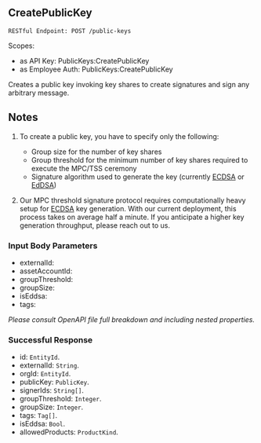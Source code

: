 
## CreatePublicKey
`RESTful Endpoint: POST /public-keys`

Scopes:
 * as API Key: PublicKeys:CreatePublicKey
 * as Employee Auth: PublicKeys:CreatePublicKey

Creates a public key invoking key shares to create signatures and sign any arbitrary message.

## Notes
  
1. To create a public key, you have to specify only the following:

   *   Group size for the number of key shares
   *   Group threshold for the minimum number of key shares required to execute the MPC/TSS ceremony    
   *   Signature algorithm used to generate the key (currently [ECDSA](https://en.wikipedia.org/wiki/Elliptic_Curve_Digital_Signature_Algorithm) or [EdDSA](https://en.wikipedia.org/wiki/EdDSA))


2. Our MPC threshold signature protocol requires computationally heavy setup for [ECDSA](https://en.wikipedia.org/wiki/Elliptic_Curve_Digital_Signature_Algorithm) key generation. With our current deployment, this process takes on average half a minute. If you anticipate a higher key generation throughput, please reach out to us.

### Input Body Parameters
* externalId: 
* assetAccountId: 
* groupThreshold: 
* groupSize: 
* isEddsa: 
* tags: 

_Please consult OpenAPI file full breakdown and including nested properties._
### Successful Response
* id: `EntityId`. 
* externalId: `String`. 
* orgId: `EntityId`. 
* publicKey: `PublicKey`. 
* signerIds: `String[]`. 
* groupThreshold: `Integer`. 
* groupSize: `Integer`. 
* tags: `Tag[]`. 
* isEddsa: `Bool`. 
* allowedProducts: `ProductKind`.



